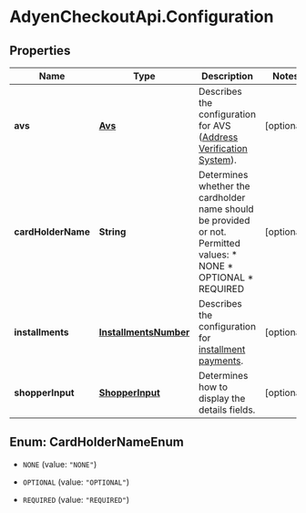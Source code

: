 # AdyenCheckoutApi.Configuration

## Properties

Name | Type | Description | Notes
------------ | ------------- | ------------- | -------------
**avs** | [**Avs**](Avs.md) | Describes the configuration for AVS ([Address Verification System](https://en.wikipedia.org/wiki/Address_Verification_System)). | [optional] 
**cardHolderName** | **String** | Determines whether the cardholder name should be provided or not.  Permitted values: * NONE * OPTIONAL * REQUIRED | [optional] 
**installments** | [**InstallmentsNumber**](InstallmentsNumber.md) | Describes the configuration for [installment payments](https://docs.adyen.com/payment-methods/cards/credit-card-installments). | [optional] 
**shopperInput** | [**ShopperInput**](ShopperInput.md) | Determines how to display the details fields. | [optional] 



## Enum: CardHolderNameEnum


* `NONE` (value: `"NONE"`)

* `OPTIONAL` (value: `"OPTIONAL"`)

* `REQUIRED` (value: `"REQUIRED"`)




